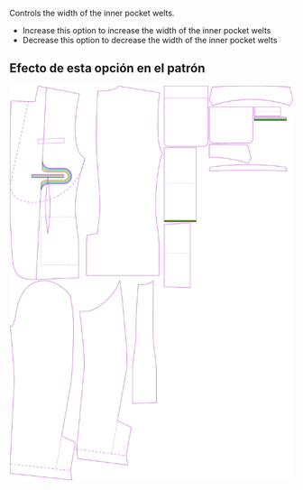 
Controls the width of the inner pocket welts.

- Increase this option to increase the width of the inner pocket welts
- Decrease this option to decrease the width of the inner pocket welts

## Efecto de esta opción en el patrón
![This image shows the effect of this option by superimposing several variants that have a different value for this option](jaeger_innerpocketweltheight_sample.svg "Effect of this option on the pattern")
